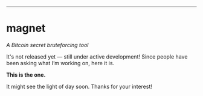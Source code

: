 ---

# magnet

*A Bitcoin secret bruteforcing tool*

It's not released yet — still under active development!
Since people have been asking what I’m working on, here it is.

**This is the one.**

It might see the light of day soon.
Thanks for your interest!



